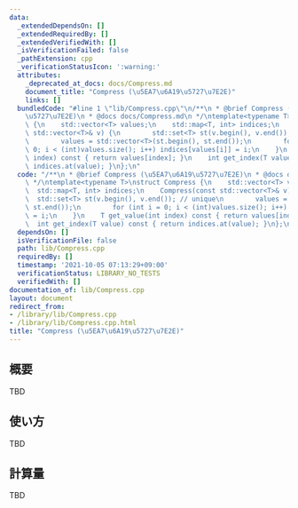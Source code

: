 ```yaml
---
data:
  _extendedDependsOn: []
  _extendedRequiredBy: []
  _extendedVerifiedWith: []
  _isVerificationFailed: false
  _pathExtension: cpp
  _verificationStatusIcon: ':warning:'
  attributes:
    _deprecated_at_docs: docs/Compress.md
    document_title: "Compress (\u5EA7\u6A19\u5727\u7E2E)"
    links: []
  bundledCode: "#line 1 \"lib/Compress.cpp\"\n/**\n * @brief Compress (\u5EA7\u6A19\
    \u5727\u7E2E)\n * @docs docs/Compress.md\n */\ntemplate<typename T>\nstruct Compress\
    \ {\n    std::vector<T> values;\n    std::map<T, int> indices;\n    Compress(const\
    \ std::vector<T>& v) {\n        std::set<T> st(v.begin(), v.end()); // unique\n\
    \        values = std::vector<T>(st.begin(), st.end());\n        for (int i =\
    \ 0; i < (int)values.size(); i++) indices[values[i]] = i;\n    }\n    T get_value(int\
    \ index) const { return values[index]; }\n    int get_index(T value) const { return\
    \ indices.at(value); }\n};\n"
  code: "/**\n * @brief Compress (\u5EA7\u6A19\u5727\u7E2E)\n * @docs docs/Compress.md\n\
    \ */\ntemplate<typename T>\nstruct Compress {\n    std::vector<T> values;\n  \
    \  std::map<T, int> indices;\n    Compress(const std::vector<T>& v) {\n      \
    \  std::set<T> st(v.begin(), v.end()); // unique\n        values = std::vector<T>(st.begin(),\
    \ st.end());\n        for (int i = 0; i < (int)values.size(); i++) indices[values[i]]\
    \ = i;\n    }\n    T get_value(int index) const { return values[index]; }\n  \
    \  int get_index(T value) const { return indices.at(value); }\n};\n"
  dependsOn: []
  isVerificationFile: false
  path: lib/Compress.cpp
  requiredBy: []
  timestamp: '2021-10-05 07:13:29+09:00'
  verificationStatus: LIBRARY_NO_TESTS
  verifiedWith: []
documentation_of: lib/Compress.cpp
layout: document
redirect_from:
- /library/lib/Compress.cpp
- /library/lib/Compress.cpp.html
title: "Compress (\u5EA7\u6A19\u5727\u7E2E)"
---
```

## 概要

TBD

## 使い方

TBD

## 計算量

TBD
